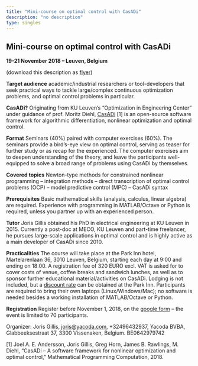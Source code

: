 ```yaml
---
title: "Mini-course on optimal control with CasADi"
description: "no description"
type: singles
---
```


## Mini-course on optimal control with CasADi

**19-21 November 2018 – Leuven, Belgium**

(download this description as [flyer](leuven2018.pdf))

**Target audience** academic/industrial researchers or tool-developers that seek practical ways to tackle large/complex continuous optimization problems, and optimal control problems in particular.

**CasADi?** Originating from KU Leuven’s “Optimization in Engineering Center” under guidance of prof. Moritz Diehl, [CasADi](http://casadi.org) [1] is an open-source software framework for algorithmic differentiation, nonlinear optimization and optimal control.

**Format** Seminars (40%) paired with computer exercises (60%). The seminars provide a bird’s-eye view on optimal control, serving as teaser for further study or as recap for the experienced. The computer exercises aim to deepen understanding of the theory, and leave the participants well-equipped to solve a broad range of problems using CasADi by themselves.

**Covered topics** Newton-type methods for constrained nonlinear programming – integration methods – direct transcription of optimal control problems (OCP) – model predictive control (MPC) – CasADi syntax

**Prerequisites** Basic mathematical skills (analysis, calculus, linear algebra) are required. Experience with programming in MATLAB/Octave or Python is required, unless you partner up with an experienced person.

**Tutor** Joris Gillis obtained his PhD in electrical engineering at KU Leuven in 2015. Currently a post-doc at MECO, KU Leuven and part-time freelancer, he pursues large-scale applications in optimal control and is highly active as a main developer of CasADi since 2010.

**Practicalities** The course will take place at the Park Inn hotel, Martelarenlaan 36, 3010 Leuven, Belgium, starting each day at 9:00 and ending on 18:00. A registration fee of 320 EURO excl. VAT is asked for to cover costs of venue, coffee breaks and sandwich lunches, as well as to sponsor further educational material/activities on CasADi.
Lodging is not included, but a [discount rate](parkinn.pdf) can be obtained at the Park Inn.
Participants are required to bring their own laptops (Linux/Windows/Mac); no software is needed besides a working installation of MATLAB/Octave or Python.

**Registration** Register before November 1, 2018, on the [google form](https://goo.gl/forms/MsgP4QzpuGbBTt633) – the event is limited to 70 participants.

Organizer: Joris Gillis, joris@yacoda.com, +32496432937, Yacoda BVBA, Glabbeeksestraat 37, 3300 Vissenaken, Belgium. BE0642979742


[1] Joel A. E. Andersson, Joris Gillis, Greg Horn, James B. Rawlings, M. Diehl, “CasADi – A software framework for nonlinear optimization and optimal control,” Mathematical Programming Computation, 2018.



